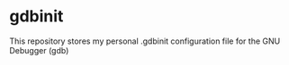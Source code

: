 # gdbinit
This repository stores my personal .gdbinit configuration file for the GNU Debugger (gdb)
